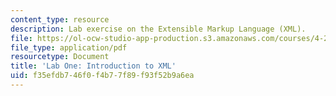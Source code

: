 ```yaml
---
content_type: resource
description: Lab exercise on the Extensible Markup Language (XML).
file: https://ol-ocw-studio-app-production.s3.amazonaws.com/courses/4-297-special-problems-in-architecture-studies-fall-2000/f35efdb746f0f4b77f89f93f52b9a6ea_XML.pdf
file_type: application/pdf
resourcetype: Document
title: 'Lab One: Introduction to XML'
uid: f35efdb7-46f0-f4b7-7f89-f93f52b9a6ea
---
```


